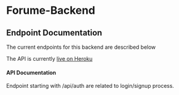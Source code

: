 # Forume-Backend

## Endpoint Documentation 

The current endpoints for this backend are described below

The API is currently [live on Heroku](https://forume-backend.herokuapp.com/)

#### API Documentation 

Endpoint starting with /api/auth are related to login/signup process.

